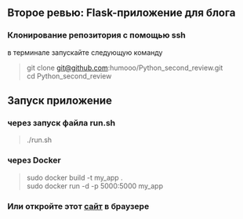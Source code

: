 ## Второе ревью: Flask-приложение для блога

### Клонирование репозитория с помощью ssh
в терминале запускайте следующую команду
> git clone git@github.com:humooo/Python_second_review.git \
> cd Python_second_review

## Запуск приложение
### через запуск файла run.sh
> ./run.sh

### через Docker
> sudo docker build -t my_app . \
>  sudo docker run -d -p 5000:5000  my_app

### Или откройте этот [сайт](http://my-blllog.herokuapp.com) в браузере 